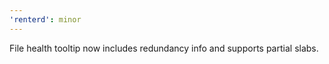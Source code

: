```yaml
---
'renterd': minor
---
```


File health tooltip now includes redundancy info and supports partial slabs.

